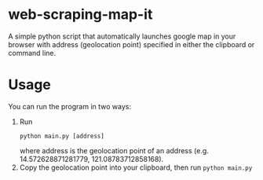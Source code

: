 # web-scraping-map-it
A simple python script that automatically launches google map in your browser with address (geolocation point) specified in either the clipboard or command line.

# Usage
You can run the program in two ways:
1. Run 
    ```
    python main.py [address]
    ``` 
    where address is the geolocation point of an address (e.g. 14.572628871281779, 121.08783712858168).
2. Copy the geolocation point into your clipboard, then run `python main.py`
